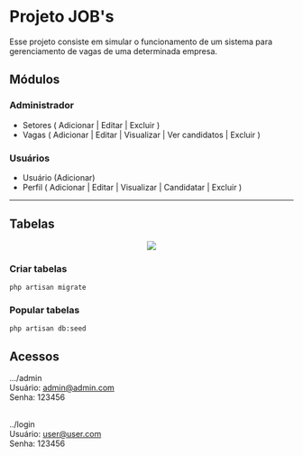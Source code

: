 # Projeto JOB's
Esse projeto consiste em simular o funcionamento de um sistema para gerenciamento de vagas de uma determinada empresa.

## Módulos

### Administrador
- Setores ( Adicionar | Editar | Excluir )
- Vagas ( Adicionar | Editar | Visualizar | Ver candidatos | Excluir )

### Usuários
- Usuário (Adicionar)
- Perfil ( Adicionar | Editar | Visualizar | Candidatar | Excluir )

<hr>

## Tabelas
<p align="center">
    <img src="https://i.ibb.co/gVgNPC9/jobs.png">
</p>

### Criar tabelas
``` 
php artisan migrate

```

### Popular tabelas

``` 
php artisan db:seed

```

## Acessos
.../admin <br>
Usuário: admin@admin.com <br>
Senha: 123456<br><br>

../login <br>
Usuário: user@user.com <br>
Senha: 123456
 
